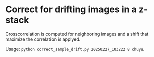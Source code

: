 # Correct for drifting images in a z-stack
Crosscorrelation is computed for neighboring images and a shift that maximize the correlation is applyed.

Usage: `python correct_sample_drift.py 20250227_103222 8 chuyu`.
